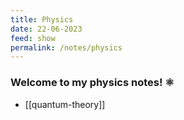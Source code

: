```yaml
---
title: Physics
date: 22-06-2023
feed: show
permalink: /notes/physics
---
```


### Welcome to my physics notes! ⚛️

- [[quantum-theory]] 
